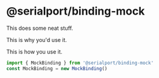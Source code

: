 # @serialport/binding-mock

This does some neat stuff.

This is why you'd use it.

This is how you use it.
```js
import { MockBinding } from '@serialport/binding-mock'
const MockBinding = new MockBinding()
```

